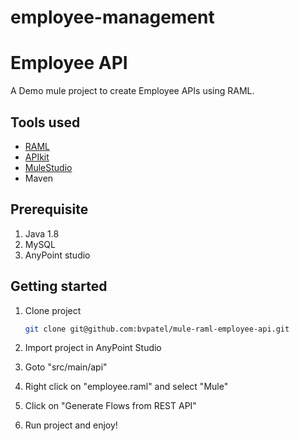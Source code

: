 # employee-management
Employee API
=================

A Demo mule project to create Employee APIs using RAML.

Tools used
----------
  * [RAML](http://mulesoft.org)
  * [APIkit](http://www.mulesoft.org/documentation/display/current/APIkit)
  * [MuleStudio](http://www.mulesoft.com/mule-studio)
  * Maven
 
Prerequisite
-------------
1. Java 1.8
2. MySQL
3. AnyPoint studio


Getting started
----------------------
1. Clone project
   ```sh
   git clone git@github.com:bvpatel/mule-raml-employee-api.git
   ```

2. Import project in AnyPoint Studio 
3. Goto "src/main/api"
4. Right click on "employee.raml" and select "Mule"
5. Click on "Generate Flows from REST API"
6. Run project and enjoy!
